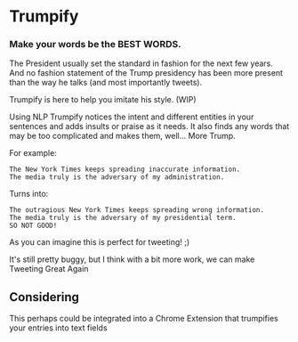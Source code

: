 # Trumpify
### Make your words be the BEST WORDS.

The President usually set the standard in fashion for the next few years. And no fashion statement of the Trump presidency has been more present than the way he talks (and most importantly tweets).

Trumpify is here to help you imitate his style. (WIP)

Using NLP Trumpify notices the intent and different entities in your sentences and adds insults or praise as it needs. It also finds any words that may be too complicated and makes them, well... More Trump.

For example:

```
The New York Times keeps spreading inaccurate information. 
The media truly is the adversary of my administration.
```

Turns into:

```
The outragious New York Times keeps spreading wrong information. 
The media truly is the adversary of my presidential term. 
SO NOT GOOD!
```

As you can imagine this is perfect for tweeting! ;)

It's still pretty buggy, but I think with a bit more work, we can make Tweeting Great Again

## Considering

This perhaps could be integrated into a Chrome Extension that trumpifies your entries into text fields
